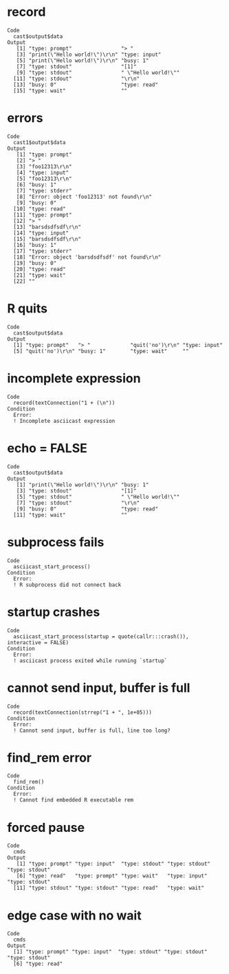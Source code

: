 # record

    Code
      cast$output$data
    Output
       [1] "type: prompt"                "> "                         
       [3] "print(\"Hello world!\")\r\n" "type: input"                
       [5] "print(\"Hello world!\")\r\n" "busy: 1"                    
       [7] "type: stdout"                "[1]"                        
       [9] "type: stdout"                " \"Hello world!\""          
      [11] "type: stdout"                "\r\n"                       
      [13] "busy: 0"                     "type: read"                 
      [15] "type: wait"                  ""                           

# errors

    Code
      cast1$output$data
    Output
       [1] "type: prompt"                             
       [2] "> "                                       
       [3] "foo12313\r\n"                             
       [4] "type: input"                              
       [5] "foo12313\r\n"                             
       [6] "busy: 1"                                  
       [7] "type: stderr"                             
       [8] "Error: object 'foo12313' not found\r\n"   
       [9] "busy: 0"                                  
      [10] "type: read"                               
      [11] "type: prompt"                             
      [12] "> "                                       
      [13] "barsdsdfsdf\r\n"                          
      [14] "type: input"                              
      [15] "barsdsdfsdf\r\n"                          
      [16] "busy: 1"                                  
      [17] "type: stderr"                             
      [18] "Error: object 'barsdsdfsdf' not found\r\n"
      [19] "busy: 0"                                  
      [20] "type: read"                               
      [21] "type: wait"                               
      [22] ""                                         

# R quits

    Code
      cast$output$data
    Output
      [1] "type: prompt"   "> "             "quit('no')\r\n" "type: input"   
      [5] "quit('no')\r\n" "busy: 1"        "type: wait"     ""              

# incomplete expression

    Code
      record(textConnection("1 + (\n"))
    Condition
      Error:
      ! Incomplete asciicast expression

# echo = FALSE

    Code
      cast$output$data
    Output
       [1] "print(\"Hello world!\")\r\n" "busy: 1"                    
       [3] "type: stdout"                "[1]"                        
       [5] "type: stdout"                " \"Hello world!\""          
       [7] "type: stdout"                "\r\n"                       
       [9] "busy: 0"                     "type: read"                 
      [11] "type: wait"                  ""                           

# subprocess fails

    Code
      asciicast_start_process()
    Condition
      Error:
      ! R subprocess did not connect back

# startup crashes

    Code
      asciicast_start_process(startup = quote(callr:::crash()), interactive = FALSE)
    Condition
      Error:
      ! asciicast process exited while running `startup`

# cannot send input, buffer is full

    Code
      record(textConnection(strrep("1 + ", 1e+05)))
    Condition
      Error:
      ! Cannot send input, buffer is full, line too long?

# find_rem error

    Code
      find_rem()
    Condition
      Error:
      ! Cannot find embedded R executable rem

# forced pause

    Code
      cmds
    Output
       [1] "type: prompt" "type: input"  "type: stdout" "type: stdout" "type: stdout"
       [6] "type: read"   "type: prompt" "type: wait"   "type: input"  "type: stdout"
      [11] "type: stdout" "type: stdout" "type: read"   "type: wait"  

# edge case with no wait

    Code
      cmds
    Output
      [1] "type: prompt" "type: input"  "type: stdout" "type: stdout" "type: stdout"
      [6] "type: read"  

